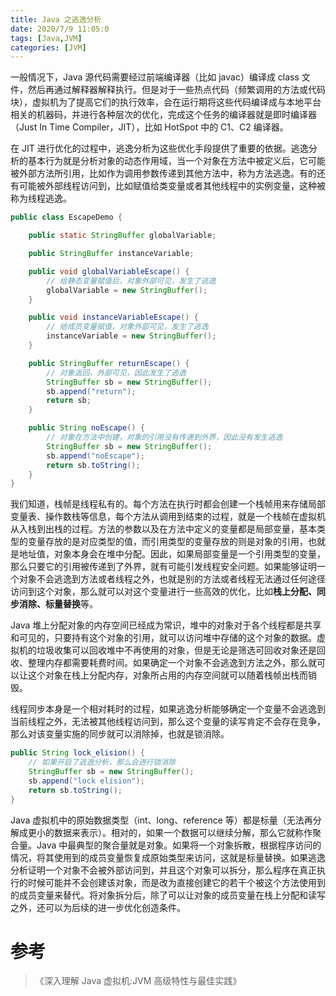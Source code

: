 ```yaml
---
title: Java 之逃逸分析
date: 2020/7/9 11:05:0
tags: [Java,JVM]
categories: [JVM]
---
```


一般情况下，Java 源代码需要经过前端编译器（比如 javac）编译成 class 文件，然后再通过解释器解释执行。但是对于一些热点代码（频繁调用的方法或代码块），虚拟机为了提高它们的执行效率，会在运行期将这些代码编译成与本地平台相关的机器码，并进行各种层次的优化，完成这个任务的编译器就是即时编译器（Just In Time Compiler，JIT），比如 HotSpot 中的 C1、C2 编译器。

<!--more-->

在 JIT 进行优化的过程中，逃逸分析为这些优化手段提供了重要的依据。逃逸分析的基本行为就是分析对象的动态作用域，当一个对象在方法中被定义后，它可能被外部方法所引用，比如作为调用参数传递到其他方法中，称为方法逃逸。有的还有可能被外部线程访问到，比如赋值给类变量或者其他线程中的实例变量，这种被称为线程逃逸。

```java
public class EscapeDemo {

    public static StringBuffer globalVariable;

    public StringBuffer instanceVariable;

    public void globalVariableEscape() {
        // 给静态变量赋值后，对象外部可见，发生了逃逸
        globalVariable = new StringBuffer();
    }

    public void instanceVariableEscape() {
        // 给成员变量赋值，对象外部可见，发生了逃逸
        instanceVariable = new StringBuffer();
    }

    public StringBuffer returnEscape() {
        // 对象返回，外部可见，因此发生了逃逸
        StringBuffer sb = new StringBuffer();
        sb.append("return");
        return sb;
    }

    public String noEscape() {
        // 对象在方法中创建，对象的引用没有传递到外界，因此没有发生逃逸
        StringBuffer sb = new StringBuffer();
        sb.append("noEscape");
        return sb.toString();
    }
}
```

我们知道，栈帧是线程私有的。每个方法在执行时都会创建一个栈帧用来存储局部变量表、操作数栈等信息，每个方法从调用到结束的过程，就是一个栈帧在虚拟机从入栈到出栈的过程。方法的参数以及在方法中定义的变量都是局部变量，基本类型的变量存放的是对应类型的值，而引用类型的变量存放的则是对象的引用，也就是地址值，对象本身会在堆中分配。因此，如果局部变量是一个引用类型的变量，那么只要它的引用被传递到了外界，就有可能引发线程安全问题。如果能够证明一个对象不会逃逸到方法或者线程之外，也就是别的方法或者线程无法通过任何途径访问到这个对象，那么就可以对这个变量进行一些高效的优化，比如**栈上分配、同步消除、标量替换**等。

Java 堆上分配对象的内存空间已经成为常识，堆中的对象对于各个线程都是共享和可见的，只要持有这个对象的引用，就可以访问堆中存储的这个对象的数据。虚拟机的垃圾收集可以回收堆中不再使用的对象，但是无论是筛选可回收对象还是回收、整理内存都需要耗费时间。如果确定一个对象不会逃逸到方法之外，那么就可以让这个对象在栈上分配内存，对象所占用的内存空间就可以随着栈帧出栈而销毁。

线程同步本身是一个相对耗时的过程，如果逃逸分析能够确定一个变量不会逃逸到当前线程之外，无法被其他线程访问到，那么这个变量的读写肯定不会存在竞争，那么对该变量实施的同步就可以消除掉，也就是锁消除。

```java
public String lock_elision() {
    // 如果开启了逃逸分析，那么会进行锁消除
    StringBuffer sb = new StringBuffer();
    sb.append("lock elision");
    return sb.toString();
}
```

Java 虚拟机中的原始数据类型（int、long、reference 等）都是标量（无法再分解成更小的数据来表示）。相对的，如果一个数据可以继续分解，那么它就称作聚合量。Java 中最典型的聚合量就是对象。如果将一个对象拆散，根据程序访问的情况，将其使用到的成员变量恢复成原始类型来访问，这就是标量替换。如果逃逸分析证明一个对象不会被外部访问到，并且这个对象可以拆分，那么程序在真正执行的时候可能并不会创建该对象，而是改为直接创建它的若干个被这个方法使用到的成员变量来替代。将对象拆分后，除了可以让对象的成员变量在栈上分配和读写之外，还可以为后续的进一步优化创造条件。

# 参考
> 《深入理解 Java 虚拟机:JVM 高级特性与最佳实践》